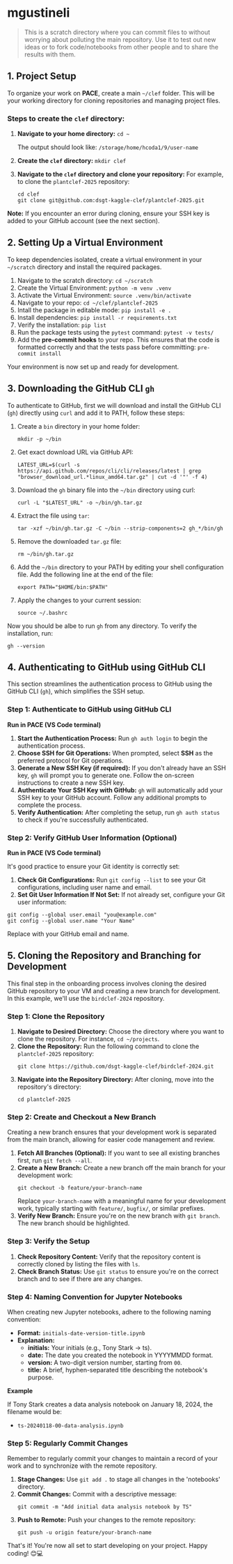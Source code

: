 # mgustineli

> This is a scratch directory where you can commit files to without worrying about polluting the main repository.
> Use it to test out new ideas or to fork code/notebooks from other people and to share the results with them.

## 1. Project Setup
To organize your work on **PACE**, create a main `~/clef` folder. This will be your working directory for cloning repositories and managing project files.

### Steps to create the `clef` directory:
1. **Navigate to your home directory:** `cd ~`
    
    The output should look like: `/storage/home/hcoda1/9/user-name`
2. **Create the `clef` directory:** `mkdir clef`
3. **Navigate to the `clef` directory and clone your repository:** For example, to clone the `plantclef-2025` repository:
    ```
    cd clef
    git clone git@github.com:dsgt-kaggle-clef/plantclef-2025.git
    ```

**Note:** If you encounter an error during cloning, ensure your SSH key is added to your GitHub account (see the next section).

## 2. Setting Up a Virtual Environment
To keep dependencies isolated, create a virtual environment in your `~/scratch` directory and install the required packages.

1. Navigate to the scratch directory: `cd ~/scratch`
2. Create the Virtual Environment: `python -m venv .venv`
3. Activate the Virtual Environment: `source .venv/bin/activate`
4. Navigate to your repo: `cd ~/clef/plantclef-2025`
5. Intall the package in editable mode: `pip install -e .`
6. Install dependencies: `pip install -r requirements.txt`
7. Verify the installation: `pip list`
8. Run the package tests using the `pytest` command: `pytest -v tests/`
9. Add the **pre-commit hooks** to your repo. This ensures that the code is formatted correctly and that the tests pass before committing: `pre-commit install`

Your environment is now set up and ready for development.

## 3. Downloading the GitHub CLI `gh`
To authenticate to GitHub, first we will download and install the GitHub CLI (`gh`) 
directly using `curl` and add it to PATH, follow these steps:

1. Create a `bin` directory in your home folder:
    ```
    mkdir -p ~/bin
    ```
2. Get exact download URL via GitHub API:
    ```
    LATEST_URL=$(curl -s https://api.github.com/repos/cli/cli/releases/latest | grep "browser_download_url.*linux_amd64.tar.gz" | cut -d '"' -f 4)
    ```
2. Download the `gh` binary file into the `~/bin` directory using curl:
    ```
    curl -L "$LATEST_URL" -o ~/bin/gh.tar.gz
    ```
3. Extract the file using `tar`:
    ```
    tar -xzf ~/bin/gh.tar.gz -C ~/bin --strip-components=2 gh_*/bin/gh
    ```
4. Remove the downloaded `tar.gz` file:
    ```
    rm ~/bin/gh.tar.gz
    ```
5. Add the `~/bin` directory to your PATH by editing your shell configuration file. Add the following line at the end of the file:
    ```
    export PATH="$HOME/bin:$PATH"
    ```
6. Apply the changes to your current session:
    ```
    source ~/.bashrc
    ```
Now you should be albe to run `gh` from any directory. To verify the installation, run: 
```
gh --version
```

## 4. Authenticating to GitHub using GitHub CLI
This section streamlines the authentication process to GitHub using the 
GitHub CLI (`gh`), which simplifies the SSH setup. 

### Step 1: Authenticate to GitHub using GitHub CLI
**Run in PACE (VS Code terminal)**

1. **Start the Authentication Process:** Run `gh auth login` to begin the authentication process.
2. **Choose SSH for Git Operations:** When prompted, select **SSH** as the preferred protocol for Git operations.
3. **Generate a New SSH Key (if required):** If you don't already have an SSH key, `gh` will prompt you to generate one. Follow the on-screen instructions to create a new SSH key.
4. **Authenticate Your SSH Key with GitHub:** `gh` will automatically add your SSH key to your GitHub account. Follow any additional prompts to complete the process.
5. **Verify Authentication:** After completing the setup, run `gh auth status` to check if you're successfully authenticated.

### Step 2: Verify GitHub User Information (Optional)

**Run in PACE (VS Code terminal)**

It's good practice to ensure your Git identity is correctly set:
1. **Check Git Configurations:** Run `git config --list` to see your Git configurations, including user name and email.
2. **Set Git User Information If Not Set:** If not already set, configure your Git user information:
```
git config --global user.email "you@example.com"
git config --global user.name "Your Name"
```
Replace with your GitHub email and name.


## 5. Cloning the Repository and Branching for Development
This final step in the onboarding process involves cloning the desired GitHub repository to your VM and creating a new branch for development. In this example, we'll use the `birdclef-2024` repository.

### Step 1: Clone the Repository
1. **Navigate to Desired Directory:** Choose the directory where you want to clone the repository. For instance, `cd ~/projects`.
2. **Clone the Repository:** Run the following command to clone the `plantclef-2025` repository:
    ```
    git clone https://github.com/dsgt-kaggle-clef/birdclef-2024.git
    ```
3. **Navigate into the Repository Directory:** After cloning, move into the repository's directory:
    ```
    cd plantclef-2025
    ```

### Step 2: Create and Checkout a New Branch
Creating a new branch ensures that your development work is separated from the main branch, allowing for easier code management and review.

1. **Fetch All Branches (Optional):** If you want to see all existing branches first, run `git fetch --all`.
2. **Create a New Branch:** Create a new branch off the main branch for your development work:
    ```
    git checkout -b feature/your-branch-name
    ```
    Replace `your-branch-name` with a meaningful name for your development work, typically starting with `feature/`, `bugfix/`, or similar prefixes.
3. **Verify New Branch:** Ensure you're on the new branch with `git branch`. The new branch should be highlighted.


### Step 3: Verify the Setup
1. **Check Repository Content:** Verify that the repository content is correctly cloned by listing the files with `ls`.
2. **Check Branch Status:** Use `git status` to ensure you're on the correct branch and to see if there are any changes.


### Step 4: Naming Convention for Jupyter Notebooks
When creating new Jupyter notebooks, adhere to the following naming convention:

- **Format:** `initials-date-version-title.ipynb`
- **Explanation:**
    - **initials:** Your initials (e.g., Tony Stark → ts).
    - **date:** The date you created the notebook in YYYYMMDD format.
    - **version:** A two-digit version number, starting from `00`.
    - **title:** A brief, hyphen-separated title describing the notebook's purpose.

**Example**

If Tony Stark creates a data analysis notebook on January 18, 2024, the filename would be:
- `ts-20240118-00-data-analysis.ipynb`

### Step 5: Regularly Commit Changes

Remember to regularly commit your changes to maintain a record of your work and to synchronize with the remote repository.

1. **Stage Changes:** Use `git add .` to stage all changes in the 'notebooks' directory.
2. **Commit Changes:** Commit with a descriptive message:
    ```
    git commit -m "Add initial data analysis notebook by TS"
    ```
3. **Push to Remote:** Push your changes to the remote repository:
    ```
    git push -u origin feature/your-branch-name
    ```

That's it! You're now all set to start developing on your project. Happy coding! 😊💻





<!--1. **Navigate to the scratch directory:** 
    ```
    cd ~/scratch
    ```
2. **Create the Virtual Environment:**
    ```
    python -m venv .venv
    ```
3. **Activate the Virtual Environment:** 
    ```
    source .venv/bin/activate
    ```
4. **Navigate to your repo:** 
    ```
    cd ~/clef/plantclef-2025
    ```
5. **Intall the package in editable mode:**
    ```
    pip install -e .
    ```
6. **Install dependencies:** 
    ```
    pip install -r requirements.txt
    ```
7. **Verify the installation:**
    ```
    pip list
    ```
8. **Run the package tests using the `pytest` command:** 
    ```
    pytest -v tests/
    ```
9. **Add the pre-commit hooks to your repo:** This ensures that the code is formatted correctly and that the tests pass before committing. 
    ```
    pre-commit install
    ``` -->


